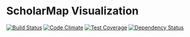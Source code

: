 # ScholarMap Visualization

[![Build Status](https://travis-ci.org/chrisvfritz/scholarmap_visualization.svg)](https://travis-ci.org/chrisvfritz/scholarmap_visualization) [![Code Climate](https://codeclimate.com/github/chrisvfritz/scholarmap_visualization/badges/gpa.svg)](https://codeclimate.com/github/chrisvfritz/scholarmap_visualization) [![Test Coverage](https://codeclimate.com/github/chrisvfritz/scholarmap_visualization/badges/coverage.svg)](https://codeclimate.com/github/chrisvfritz/scholarmap_visualization) [![Dependency Status](https://gemnasium.com/chrisvfritz/scholarmap_visualization.svg)](https://gemnasium.com/chrisvfritz/scholarmap_visualization)
